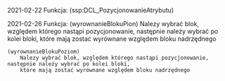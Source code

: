2021-02-22
  Funkcja:
	(ssp:DCL_PozycjonowanieAtrybutu)
	
2021-02-26
  Funkcja:
  	(wyrownanieBlokuPion)
	    Nalezy wybrać blok, względem którego nastąpi pozycjonowanie, następnie należy wybrać po kolei bloki,
		które mają zostać wyrównane względem bloku nadrzędnego
	
	(wyrownanieBlokuPoziom)
	    Nalezy wybrać blok, względem którego nastąpi pozycjonowanie, następnie należy wybrać po kolei bloki,
		które mają zostać wyrównane względem bloku nadrzędnego
		
		

